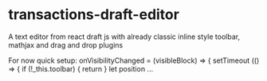 # transactions-draft-editor
A text editor from react draft js with already classic inline style toolbar, mathjax and drag and drop plugins

For now quick setup:
onVisibilityChanged = (visibleBlock) => {
setTimeout (() => {
   if (!_this.toolbar) {
       return
   }
   let position
   ...
